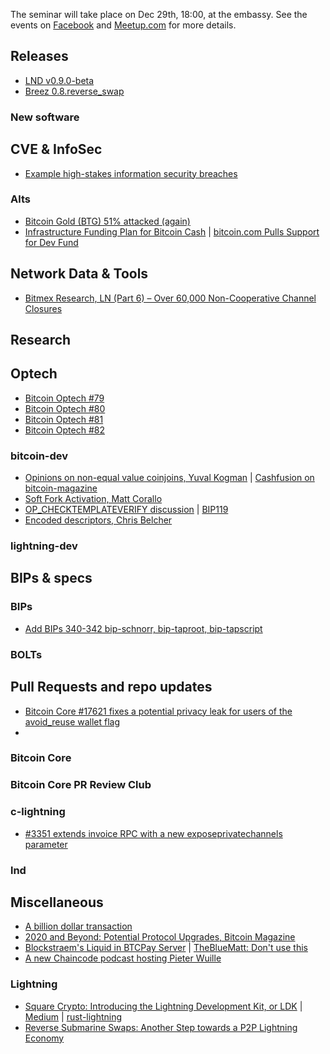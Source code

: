 The seminar will take place on Dec 29th, 18:00, at the embassy.
See the events on [Facebook](https://www.facebook.com/events/4023279627685983/)
and [Meetup.com](https://www.meetup.com/bitcoin-il/events/268212897)
for more details.

## Releases
- [LND v0.9.0-beta](https://github.com/lightningnetwork/lnd/releases/tag/v0.9.0-beta)
- [Breez 0.8.reverse_swap](https://github.com/breez/breezmobile/releases/tag/0.8.reverse_swap)

### New software


## CVE & InfoSec
- [Example high-stakes information security breaches](https://docs.google.com/document/d/1_smEDPWDVIaLuZ14Cm7KLHcWx4LkJ0DCTk8bcHjYy_Y/edit#heading=h.hqf76e8phc7g)


### Alts
- [Bitcoin Gold (BTG) 51% attacked (again)](https://gist.github.com/metalicjames/71321570a105940529e709651d0a9765)
- [Infrastructure Funding Plan for Bitcoin Cash](https://medium.com/@jiangzhuoer/infrastructure-funding-plan-for-bitcoin-cash-131fdcd2412e) | [bitcoin.com Pulls Support for Dev Fund](https://www.coindesk.com/roger-vers-mining-pool-pulls-support-for-bitcoin-cash-dev-fund-over-chain-split-threat)

## Network Data & Tools
- [Bitmex Research, LN (Part 6) – Over 60,000 Non-Cooperative Channel Closures](https://blog.bitmex.com/lightning-network-part-6-over-60000-non-cooperative-channel-closures)

## Research


## Optech
- [Bitcoin Optech #79](https://bitcoinops.org/en/newsletters/2020/01/08/)
- [Bitcoin Optech #80](https://bitcoinops.org/en/newsletters/2020/01/15/)
- [Bitcoin Optech #81](https://bitcoinops.org/en/newsletters/2020/01/22/)
- [Bitcoin Optech #82](https://bitcoinops.org/en/newsletters/2020/01/29/)

### bitcoin-dev
- [Opinions on non-equal value coinjoins, Yuval Kogman](https://lists.linuxfoundation.org/pipermail/bitcoin-dev/2019-December/017541.html) | [Cashfusion on bitcoin-magazine](https://bitcoinmagazine.com/articles/)
- [Soft Fork Activation, Matt Corallo](https://lists.linuxfoundation.org/pipermail/bitcoin-dev/2020-January/017547.html)
- [OP_CHECKTEMPLATEVERIFY discussion](https://bitcointalk.org/index.php?topic=5220520.msg53710072) | [BIP119](https://github.com/bitcoin/bips/blob/0042dec548f8c819df7ea48fdeec78af21974384/bip-0119.mediawiki)
- [Encoded descriptors, Chris Belcher](https://lists.linuxfoundation.org/pipermail/bitcoin-dev/2019-December/017529.html)

### lightning-dev


## BIPs & specs

### BIPs
- [Add BIPs 340-342 bip-schnorr, bip-taproot, bip-tapscript](https://github.com/bitcoin/bips/pull/876)

### BOLTs


## Pull Requests and repo updates
- [Bitcoin Core #17621 fixes a potential privacy leak for users of the avoid_reuse wallet flag](https://github.com/bitcoin/bitcoin/pull/17621)
- 

### Bitcoin Core

### Bitcoin Core PR Review Club

### c-lightning
- [#3351 extends invoice RPC with a new exposeprivatechannels parameter](https://github.com/ElementsProject/lightning/issues/3351)

### lnd


## Miscellaneous
- [A billion dollar transaction](https://twitter.com/lukechilds/status/1217155754668331009)
- [2020 and Beyond: Potential Protocol Upgrades, Bitcoin Magazine](https://bitcoinmagazine.com/articles/2020-and-beyond-bitcoins-potential-protocol-upgrades)
- [Blockstraem's Liquid in BTCPay Server](https://twitter.com/Blockstream/status/1217543901709553672) | [TheBlueMatt: Don't use this](https://twitter.com/TheBlueMatt/status/1217910311774302208?s=19)
- [A new Chaincode podcast hosting Pieter Wuille](https://podcast.chaincode.com/)

### Lightning
- [Square Crypto: Introducing the Lightning Development Kit, or LDK](https://twitter.com/sqcrypto/status/1219669471369089024?s=19) | [Medium](https://medium.com/@squarecrypto/what-were-building-lightning-development-kit-1ed58b0cab06) | [rust-lightning](https://github.com/rust-bitcoin/rust-lightning)
- [Reverse Submarine Swaps: Another Step towards a P2P Lightning Economy](https://medium.com/breez-technology/reverse-submarine-swaps-another-step-towards-a-p2p-lightning-economy-bacb040fdca7)
